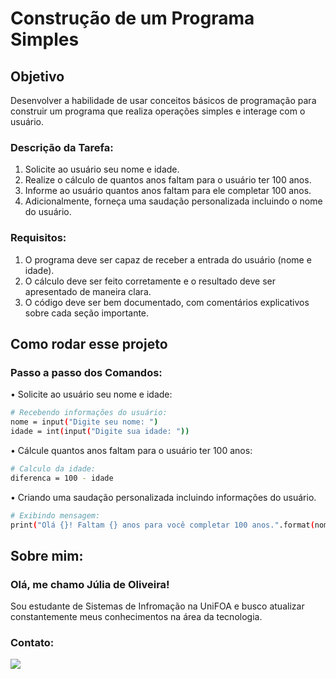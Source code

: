 # Construção de um Programa Simples

## Objetivo
Desenvolver a habilidade de usar conceitos básicos de programação para construir um programa que realiza operações simples e interage com o usuário.

### Descrição da Tarefa:
1. Solicite ao usuário seu nome e idade.
2. Realize o cálculo de quantos anos faltam para o usuário ter 100 anos.
3. Informe ao usuário quantos anos faltam para ele completar 100 anos.
4. Adicionalmente, forneça uma saudação personalizada incluindo o nome do usuário.

### Requisitos:
1. O programa deve ser capaz de receber a entrada do usuário (nome e idade).
2. O cálculo deve ser feito corretamente e o resultado deve ser apresentado de maneira clara.
3. O código deve ser bem documentado, com comentários explicativos sobre cada seção importante.

##  Como rodar esse projeto

### Passo a passo dos Comandos:

• Solicite ao usuário seu nome e idade:

```bash
# Recebendo informações do usuário:
nome = input("Digite seu nome: ")
idade = int(input("Digite sua idade: "))
```

• Cálcule quantos anos faltam para o usuário ter 100 anos:
```bash
# Calculo da idade:
diferenca = 100 - idade
```

• Criando uma saudação personalizada incluindo informações do usuário.
```bash
# Exibindo mensagem:
print("Olá {}! Faltam {} anos para você completar 100 anos.".format(nome,diferenca))
```

## Sobre mim:
### Olá, me chamo Júlia de Oliveira!
Sou estudante de Sistemas de Infromação na UniFOA e busco atualizar constantemente meus conhecimentos na área da tecnologia.

### Contato:
<div> 
  <a href = "mailto:julia.oliveira9834@gmail.com"><img src="https://img.shields.io/badge/-Gmail-%23333?style=for-the-badge&logo=gmail&logoColor=white" target="_blank"></a>
</div>
